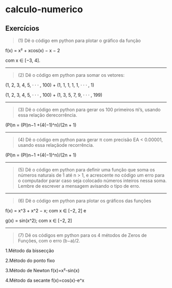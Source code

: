 # calculo-numerico

## Exercícios


>(1) Dê o código em python para plotar o gráfico da função 

f(x) = x² + xcos(x) − x − 2

com x ∈ [−3, 4].

---

>(2) Dê o código em python para somar os vetores:
    
(1, 2, 3, 4, 5, · · · , 100) + (1, 1, 1, 1, 1, · · · , 1)

(1, 2, 3, 4, 5, · · · , 100) + (1, 3, 5, 7, 9, · · · , 199)

---

>(3) Dê o código em python para gerar os 100 primeiros πi’s, usando essa relação derecorrência.

(PI)n = (PI)n−1 +(4(−1)^n)/(2n + 1)

---

>(4) Dê o código em python para gerar π com precisão EA < 0.00001, usando essa relaçãode recorrência. 

(PI)n = (PI)n−1 +(4(−1)^n)/(2n + 1)

---


>(5) Dê o código em python para definir uma função que soma os números naturais de 1 até n > 1, e acrescente no código um erro para o computador parar caso seja
colocado números inteiros nessa soma. Lembre de escrever a mensagem avisando o tipo de erro.

---

>(6) Dê o código em python para plotar os gráficos das funções 

f(x) = x^3 + x^2 − x; com x ∈ [−2, 2] e 

g(x) = sin(x^2); com x ∈ [−2, 2]

---

>(7) Dê os códigos em python para os 4 métodos de Zeros de Funções, com o erro (b−a)/2.

  1.Método da bissecção

  2.Método do ponto fixo

  3.Método de Newton  f(x)=x²-sin(x)

  4.Método da secante  f(x)=cos(x)-e^x





